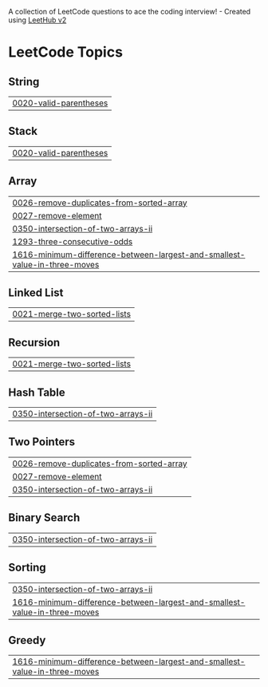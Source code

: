 A collection of LeetCode questions to ace the coding interview! - Created using [LeetHub v2](https://github.com/arunbhardwaj/LeetHub-2.0)
<!---LeetCode Topics Start-->
# LeetCode Topics
## String
|  |
| ------- |
| [0020-valid-parentheses](https://github.com/armgnarda/LeetCode-Java/tree/master/0020-valid-parentheses) |
## Stack
|  |
| ------- |
| [0020-valid-parentheses](https://github.com/armgnarda/LeetCode-Java/tree/master/0020-valid-parentheses) |
## Array
|  |
| ------- |
| [0026-remove-duplicates-from-sorted-array](https://github.com/armgnarda/LeetCode-Java/tree/master/0026-remove-duplicates-from-sorted-array) |
| [0027-remove-element](https://github.com/armgnarda/LeetCode-Java/tree/master/0027-remove-element) |
| [0350-intersection-of-two-arrays-ii](https://github.com/armgnarda/LeetCode-Java/tree/master/0350-intersection-of-two-arrays-ii) |
| [1293-three-consecutive-odds](https://github.com/armgnarda/LeetCode-Java/tree/master/1293-three-consecutive-odds) |
| [1616-minimum-difference-between-largest-and-smallest-value-in-three-moves](https://github.com/armgnarda/LeetCode-Java/tree/master/1616-minimum-difference-between-largest-and-smallest-value-in-three-moves) |
## Linked List
|  |
| ------- |
| [0021-merge-two-sorted-lists](https://github.com/armgnarda/LeetCode-Java/tree/master/0021-merge-two-sorted-lists) |
## Recursion
|  |
| ------- |
| [0021-merge-two-sorted-lists](https://github.com/armgnarda/LeetCode-Java/tree/master/0021-merge-two-sorted-lists) |
## Hash Table
|  |
| ------- |
| [0350-intersection-of-two-arrays-ii](https://github.com/armgnarda/LeetCode-Java/tree/master/0350-intersection-of-two-arrays-ii) |
## Two Pointers
|  |
| ------- |
| [0026-remove-duplicates-from-sorted-array](https://github.com/armgnarda/LeetCode-Java/tree/master/0026-remove-duplicates-from-sorted-array) |
| [0027-remove-element](https://github.com/armgnarda/LeetCode-Java/tree/master/0027-remove-element) |
| [0350-intersection-of-two-arrays-ii](https://github.com/armgnarda/LeetCode-Java/tree/master/0350-intersection-of-two-arrays-ii) |
## Binary Search
|  |
| ------- |
| [0350-intersection-of-two-arrays-ii](https://github.com/armgnarda/LeetCode-Java/tree/master/0350-intersection-of-two-arrays-ii) |
## Sorting
|  |
| ------- |
| [0350-intersection-of-two-arrays-ii](https://github.com/armgnarda/LeetCode-Java/tree/master/0350-intersection-of-two-arrays-ii) |
| [1616-minimum-difference-between-largest-and-smallest-value-in-three-moves](https://github.com/armgnarda/LeetCode-Java/tree/master/1616-minimum-difference-between-largest-and-smallest-value-in-three-moves) |
## Greedy
|  |
| ------- |
| [1616-minimum-difference-between-largest-and-smallest-value-in-three-moves](https://github.com/armgnarda/LeetCode-Java/tree/master/1616-minimum-difference-between-largest-and-smallest-value-in-three-moves) |
<!---LeetCode Topics End-->